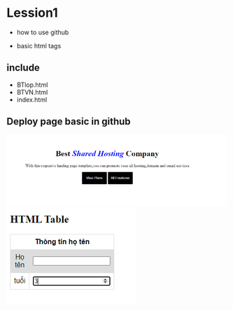 # Lession1
- how to use github

- basic html tags
## include
- BTlop.html
- BTVN.html
- index.html 


## Deploy page basic in github

![](./lession1/Screenshot%202022-11-25%20123018.png)
![](./lession1/Screenshot%202022-11-25%20123111.png)


